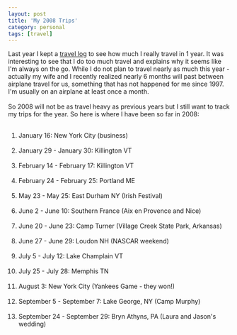 ```yaml
---
layout: post
title: 'My 2008 Trips'
category: personal
tags: [travel]
---
```


Last year I kept a <a href="http://www.thecave.com/archive/2007/01/26/my_trips_in_2007.aspx">travel log</a> to see how much I really travel in 1 year.  It was interesting to see that I do too much travel and explains why it seems like I'm always on the go.  While I do not plan to travel nearly as much this year - actually my wife and I recently realized nearly 6 months will past between airplane travel for us, something that has not happened for me since 1997.  I'm usually on an airplane at least once a month.<br /><br />So 2008 will not be as travel heavy as previous years but I still want to track my trips for the year.  So here is where I have been so far in 2008:<ol><br /><li>January 16: New York City (business)</li><br /><li>January 29 - January 30: Killington VT</li><br /><li>February 14 - February 17: Killington VT</li><br /><li>February 24 - February 25: Portland ME</li><br /><li>May 23 - May 25: East Durham NY (Irish Festival)</li><br /><li>June 2 - June 10: Southern France (Aix en Provence and Nice)</li><br /><li>June 20 - June 23: Camp Turner (Village Creek State Park, Arkansas)</li><br /><li>June 27 - June 29: Loudon NH (NASCAR weekend)</li><br /><li>July 5 - July 12: Lake Champlain VT</li><br /><li>July 25 - July 28: Memphis TN</li><br /><li>August 3: New York City (Yankees Game - they won!)</li><br /><li>September 5 - September 7: Lake George, NY (Camp Murphy)</li><br /><li>September 24 - September 29: Bryn Athyns, PA (Laura and Jason's wedding)</li><br /></ol>
